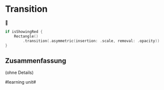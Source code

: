 # Transition
🐰

```swift
if isShowingRed {
	Rectangle()
		.transition(.asymmetric(insertion: .scale, removal: .opacity))
}
```

## Zusammenfassung
(ohne Details)

#learning unit#
